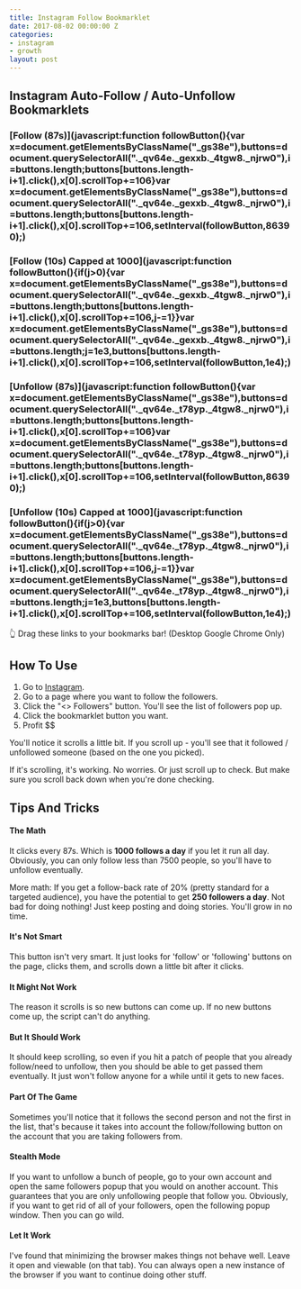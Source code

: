 ```yaml
---
title: Instagram Follow Bookmarklet
date: 2017-08-02 00:00:00 Z
categories:
- instagram
- growth
layout: post
---
```


## Instagram Auto-Follow / Auto-Unfollow Bookmarklets

### [Follow (87s)](javascript:function followButton(){var x=document.getElementsByClassName("_gs38e"),buttons=document.querySelectorAll("._qv64e._gexxb._4tgw8._njrw0"),i=buttons.length;buttons[buttons.length-i+1].click(),x[0].scrollTop+=106}var x=document.getElementsByClassName("_gs38e"),buttons=document.querySelectorAll("._qv64e._gexxb._4tgw8._njrw0"),i=buttons.length;buttons[buttons.length-i+1].click(),x[0].scrollTop+=106,setInterval(followButton,86390);)

### [Follow (10s) Capped at 1000](javascript:function followButton(){if(j>0){var x=document.getElementsByClassName("_gs38e"),buttons=document.querySelectorAll("._qv64e._gexxb._4tgw8._njrw0"),i=buttons.length;buttons[buttons.length-i+1].click(),x[0].scrollTop+=106,j-=1}}var x=document.getElementsByClassName("_gs38e"),buttons=document.querySelectorAll("._qv64e._gexxb._4tgw8._njrw0"),i=buttons.length;j=1e3,buttons[buttons.length-i+1].click(),x[0].scrollTop+=106,setInterval(followButton,1e4);)

### [Unfollow (87s)](javascript:function followButton(){var x=document.getElementsByClassName("_gs38e"),buttons=document.querySelectorAll("._qv64e._t78yp._4tgw8._njrw0"),i=buttons.length;buttons[buttons.length-i+1].click(),x[0].scrollTop+=106}var x=document.getElementsByClassName("_gs38e"),buttons=document.querySelectorAll("._qv64e._t78yp._4tgw8._njrw0"),i=buttons.length;buttons[buttons.length-i+1].click(),x[0].scrollTop+=106,setInterval(followButton,86390);)

### [Unfollow (10s) Capped at 1000](javascript:function followButton(){if(j>0){var x=document.getElementsByClassName("_gs38e"),buttons=document.querySelectorAll("._qv64e._t78yp._4tgw8._njrw0"),i=buttons.length;buttons[buttons.length-i+1].click(),x[0].scrollTop+=106,j-=1}}var x=document.getElementsByClassName("_gs38e"),buttons=document.querySelectorAll("._qv64e._t78yp._4tgw8._njrw0"),i=buttons.length;j=1e3,buttons[buttons.length-i+1].click(),x[0].scrollTop+=106,setInterval(followButton,1e4);)

👆 Drag these links to your bookmarks bar! (Desktop Google Chrome Only)

## How To Use

1. Go to [Instagram](https://instagram.com).
2. Go to a page where you want to follow the followers.
3. Click the "<<some number>> Followers" button. You'll see the list of followers pop up.
4. Click the bookmarklet button you want.
5. Profit $$

You'll notice it scrolls a little bit. If you scroll up - you'll see that it followed / unfollowed someone (based on the one you picked).

If it's scrolling, it's working. No worries. Or just scroll up to check. But make sure you scroll back down when you're done checking.

## Tips And Tricks

#### The Math
It clicks every 87s. Which is **1000 follows a day** if you let
it run all day. Obviously, you can only follow less than 7500 people, so you'll have to unfollow eventually.

More math: If you get a follow-back rate of 20% (pretty standard for a targeted audience), you have the potential to get **250 followers a day**. Not bad for doing nothing! Just keep posting and doing stories. You'll grow in no time.

#### It's Not Smart
This button isn't very smart. It just looks for 'follow' or 'following' buttons on the page, clicks them,
and scrolls down a little bit after it clicks. 

#### It Might Not Work
The reason it scrolls is so new buttons can come up. If no new buttons come up, the script can't do anything.

#### But It Should Work
It should keep scrolling, so even if you hit a patch of people that you already follow/need to unfollow, then 
you should be able to get passed them eventually. It just won't follow anyone for a while until it gets to new faces.

#### Part Of The Game
Sometimes you'll notice that it follows the second person and not the first in the list, that's because it takes into account
the follow/following button on the account that you are taking followers from.

#### Stealth Mode
If you want to unfollow a bunch of people, go to your own account and open the same followers popup that you would on another account.
This guarantees that you are only unfollowing people that follow you. Obviously, if you want to get rid of all of your followers, open the following popup window. Then you can go wild.

#### Let It Work
I've found that minimizing the browser makes things not behave well. Leave it open and viewable (on that tab). 
You can always open a new instance of the browser if you want to continue doing other stuff.

